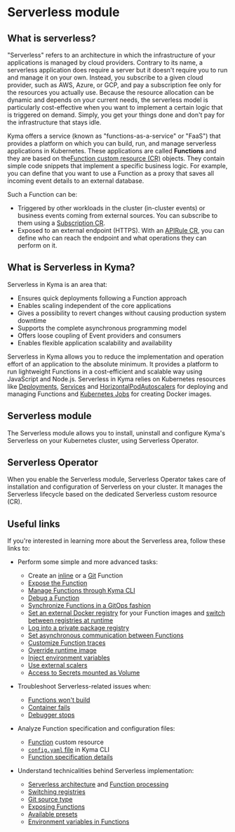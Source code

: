 # Serverless module

## What is serverless?

"Serverless" refers to an architecture in which the infrastructure of your applications is managed by cloud providers. Contrary to its name, a serverless application does require a server but it doesn't require you to run and manage it on your own. Instead, you subscribe to a given cloud provider, such as AWS, Azure, or GCP, and pay a subscription fee only for the resources you actually use. Because the resource allocation can be dynamic and depends on your current needs, the serverless model is particularly cost-effective when you want to implement a certain logic that is triggered on demand. Simply, you get your things done and don't pay for the infrastructure that stays idle.

Kyma offers a service (known as "functions-as-a-service" or "FaaS") that provides a platform on which you can build, run, and manage serverless applications in Kubernetes. These applications are called **Functions** and they are based on the[Function custom resource (CR)](https://github.com/kyma-project/kyma/blob/main/docs/05-technical-reference/00-custom-resources/svls-01-function.md) objects. They contain simple code snippets that implement a specific business logic. For example, you can define that you want to use a Function as a proxy that saves all incoming event details to an external database.

Such a Function can be:

- Triggered by other workloads in the cluster (in-cluster events) or business events coming from external sources. You can subscribe to them using a [Subscription CR](https://github.com/kyma-project/kyma/blob/main/docs/05-technical-reference/00-custom-resources/evnt-01-subscription.md).
- Exposed to an external endpoint (HTTPS). With an [APIRule CR](https://github.com/kyma-project/kyma/blob/main/docs/05-technical-reference/00-custom-resources/apix-01-apirule.md), you can define who can reach the endpoint and what operations they can perform on it.

## What is Serverless in Kyma?

Serverless in Kyma is an area that:

- Ensures quick deployments following a Function approach
- Enables scaling independent of the core applications
- Gives a possibility to revert changes without causing production system downtime
- Supports the complete asynchronous programming model
- Offers loose coupling of Event providers and consumers
- Enables flexible application scalability and availability

Serverless in Kyma allows you to reduce the implementation and operation effort of an application to the absolute minimum. It provides a platform to run lightweight Functions in a cost-efficient and scalable way using JavaScript and Node.js. Serverless in Kyma relies on Kubernetes resources like [Deployments](https://kubernetes.io/docs/concepts/workloads/controllers/deployment/), [Services](https://kubernetes.io/docs/concepts/services-networking/service/) and [HorizontalPodAutoscalers](https://kubernetes.io/docs/tasks/run-application/horizontal-pod-autoscale/) for deploying and managing Functions and [Kubernetes Jobs](https://kubernetes.io/docs/concepts/workloads/controllers/jobs-run-to-completion/) for creating Docker images.

## Serverless module

The Serverless module allows you to install, uninstall and configure Kyma's Serverless on  your Kubernetes cluster, using Serverless Operator.

## Serverless Operator

When you enable the Serverless module, Serverless Operator takes care of installation and configuration of Serverless on your cluster. It manages the Serverless lifecycle based on the dedicated Serverless custom resource (CR).

## Useful links

If you're interested in learning more about the Serverless area, follow these links to:

- Perform some simple and more advanced tasks:

  - Create an [inline](/docs/user/03-10-create-inline-function.md) or a [Git](/docs/user/03-11-create-git-function.md) Function
  - [Expose the Function](/docs/user/03-20-expose-function.md)
  - [Manage Functions through Kyma CLI](/docs/user/03-30-manage-functions-with-kyma-cli.md)
  - [Debug a Function](/docs/user/03-40-debug-function.md)
  - [Synchronize Functions in a GitOps fashion](/docs/user/03-50-sync-function-with-gitops.md)
  - [Set an external Docker registry](/docs/user/03-60-set-external-registry.md) for your Function images and [switch between registries at runtime](/docs/user/03-70-switch-to-external-registry.md)
  - [Log into a private package registry](/docs/user/03-80-log-into-private-packages-registry.md)
  - [Set asynchronous communication between Functions](/docs/user/03-90-set-asynchronous-connection)
  - [Customize Function traces](/docs/user/03-100-customize-function-traces.md)
  - [Override runtime image](/docs/user/03-110-override-runtime-image.md)
  - [Inject environment variables](/docs/user/03-120-inject-envs.md)
  - [Use external scalers](/docs/user/03-130-use-external-scalers.md)
  - [Access to Secrets mounted as Volume](/docs/user/03-140-use-secret-mounts.md)

- Troubleshoot Serverless-related issues when:

   - [Functions won't build](https://github.com/kyma-project/kyma/blob/main/docs/04-operation-guides/troubleshooting/serverless/svls-01-cannot-build-functions.md)
   - [Container fails](https://github.com/kyma-project/kyma/blob/main/docs/04-operation-guides/troubleshooting/serverless/svls-02-failing-function-container.md)
   - [Debugger stops](https://github.com/kyma-project/kyma/blob/main/docs/04-operation-guides/troubleshooting/serverless/svls-03-function-debugger-in-strange-location.md)

- Analyze Function specification and configuration files:

  - [Function](../../../05-technical-reference/00-custom-resources/svls-01-function.md) custom resource
  - [`config.yaml` file](../../../05-technical-reference/svls-06-function-configuration-file.md) in Kyma CLI
  - [Function specification details](../../../05-technical-reference/svls-08-function-specification.md)

- Understand technicalities behind Serverless implementation:

  - [Serverless architecture](../../../05-technical-reference/00-architecture/svls-01-architecture.md) and [Function processing](../../../05-technical-reference/svls-02-function-processing-stages.md)
  - [Switching registries](../../../05-technical-reference/svls-03-switching-registries.md)
  - [Git source type](../../../05-technical-reference/svls-04-git-source-type.md)
  - [Exposing Functions](../../../05-technical-reference/svls-05-exposing-functions.md)
  - [Available presets](../../../05-technical-reference/svls-09-available-presets.md)
  - [Environment variables in Functions](../../../05-technical-reference/00-configuration-parameters/svls-02-environment-variables.md)